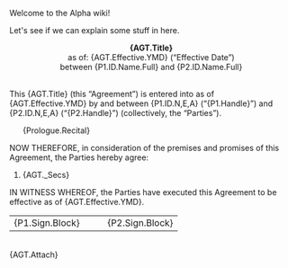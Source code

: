 Welcome to the Alpha wiki!

Let's see if we can explain some stuff in here.
<div class="special">
<div><center><strong>{AGT.Title}</strong><br> as of: {AGT.Effective.YMD} (&ldquo;Effective Date&rdquo;)<br>between {P1.ID.Name.Full} and {P2.ID.Name.Full}</center></div>	<p><br>This {AGT.Title} (this &ldquo;Agreement&rdquo;) is entered into as of {AGT.Effective.YMD} by and between {P1.ID.N,E,A} (&ldquo;{P1.Handle}&rdquo;) and {P2.ID.N,E,A} (&ldquo;{P2.Handle}&rdquo;) (collectively, the &ldquo;Parties&rdquo;).<ul style="list-style-type:none"><li>{Prologue.Recital}</li></ul>NOW THEREFORE, in consideration of the premises and promises of this Agreement, the Parties hereby agree:</p><ol type="1"><li>{AGT._Secs}</li></ol>IN WITNESS WHEREOF, the Parties have executed this Agreement to be effective as of {AGT.Effective.YMD}.<br><table><tr><td>{P1.Sign.Block}</td><td>&nbsp;&nbsp;&nbsp;&nbsp;</td><td>{P2.Sign.Block}</td></tr></table><br>{AGT.Attach}</li>
</div>